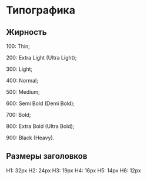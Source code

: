 # Типографика

## Жирность

100: Thin;

200: Extra Light (Ultra Light);

300: Light;

400: Normal;

500: Medium;

600: Semi Bold (Demi Bold);

700: Bold;

800: Extra Bold (Ultra Bold);

900: Black (Heavy).

## Размеры заголовков
H1: 32px
H2: 24px
H3: 19px
H4: 16px
H5: 14px
H6: 12px
